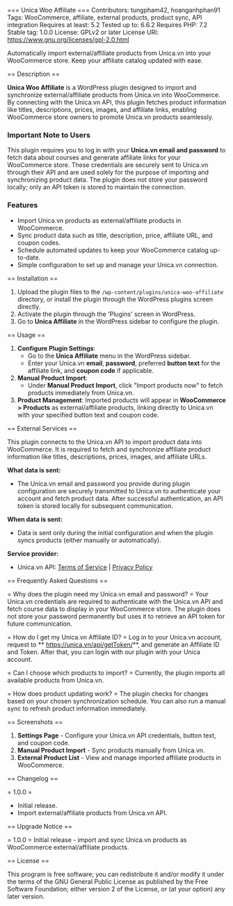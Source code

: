 === Unica Woo Affiliate ===
Contributors: tungpham42, hoanganhphan91
Tags: WooCommerce, affiliate, external products, product sync, API integration
Requires at least: 5.2
Tested up to: 6.6.2
Requires PHP: 7.2
Stable tag: 1.0.0
License: GPLv2 or later
License URI: https://www.gnu.org/licenses/gpl-2.0.html

Automatically import external/affiliate products from Unica.vn into your WooCommerce store. Keep your affiliate catalog updated with ease.

== Description ==

**Unica Woo Affiliate** is a WordPress plugin designed to import and synchronize external/affiliate products from Unica.vn into WooCommerce. By connecting with the Unica.vn API, this plugin fetches product information like titles, descriptions, prices, images, and affiliate links, enabling WooCommerce store owners to promote Unica.vn products seamlessly.

### Important Note to Users
This plugin requires you to log in with your **Unica.vn email and password** to fetch data about courses and generate affiliate links for your WooCommerce store. These credentials are securely sent to Unica.vn through their API and are used solely for the purpose of importing and synchronizing product data. The plugin does not store your password locally; only an API token is stored to maintain the connection.

### Features
* Import Unica.vn products as external/affiliate products in WooCommerce.
* Sync product data such as title, description, price, affiliate URL, and coupon codes.
* Schedule automated updates to keep your WooCommerce catalog up-to-date.
* Simple configuration to set up and manage your Unica.vn connection.

== Installation ==

1. Upload the plugin files to the `/wp-content/plugins/unica-woo-affiliate` directory, or install the plugin through the WordPress plugins screen directly.
2. Activate the plugin through the 'Plugins' screen in WordPress.
3. Go to **Unica Affiliate** in the WordPress sidebar to configure the plugin.

== Usage ==

1. **Configure Plugin Settings**:
   - Go to the **Unica Affiliate** menu in the WordPress sidebar.
   - Enter your Unica.vn **email**, **password**, preferred **button text** for the affiliate link, and **coupon code** if applicable.
2. **Manual Product Import**:
   - Under **Manual Product Import**, click "Import products now" to fetch products immediately from Unica.vn.
3. **Product Management**: Imported products will appear in **WooCommerce > Products** as external/affiliate products, linking directly to Unica.vn with your specified button text and coupon code.

== External Services ==

This plugin connects to the Unica.vn API to import product data into WooCommerce. It is required to fetch and synchronize affiliate product information like titles, descriptions, prices, images, and affiliate URLs.

**What data is sent:**
- The Unica.vn email and password you provide during plugin configuration are securely transmitted to Unica.vn to authenticate your account and fetch product data. After successful authentication, an API token is stored locally for subsequent communication.

**When data is sent:**
- Data is sent only during the initial configuration and when the plugin syncs products (either manually or automatically).

**Service provider:**
- Unica.vn API: [Terms of Service](https://unica.vn/dieu-khoan-dich-vu.html) | [Privacy Policy](https://unica.vn/chinh-sach-bao-mat.html)

== Frequently Asked Questions ==

= Why does the plugin need my Unica.vn email and password? =
Your Unica.vn credentials are required to authenticate with the Unica.vn API and fetch course data to display in your WooCommerce store. The plugin does not store your password permanently but uses it to retrieve an API token for future communication.

= How do I get my Unica.vn Affiliate ID? =
Log in to your Unica.vn account, request to ** https://unica.vn/api/getToken/**, and generate an Affiliate ID and Token. After that, you can login with our plugin with your Unica account.

= Can I choose which products to import? =
Currently, the plugin imports all available products from Unica.vn.

= How does product updating work? =
The plugin checks for changes based on your chosen synchronization schedule. You can also run a manual sync to refresh product information immediately.

== Screenshots ==

1. **Settings Page** - Configure your Unica.vn API credentials, button text, and coupon code.
2. **Manual Product Import** - Sync products manually from Unica.vn.
3. **External Product List** - View and manage imported affiliate products in WooCommerce.

== Changelog ==

= 1.0.0 =
* Initial release.
* Import external/affiliate products from Unica.vn API.

== Upgrade Notice ==

= 1.0.0 =
Initial release - import and sync Unica.vn products as WooCommerce external/affiliate products.

== License ==

This program is free software; you can redistribute it and/or modify it under the terms of the GNU General Public License as published by the Free Software Foundation; either version 2 of the License, or (at your option) any later version.
